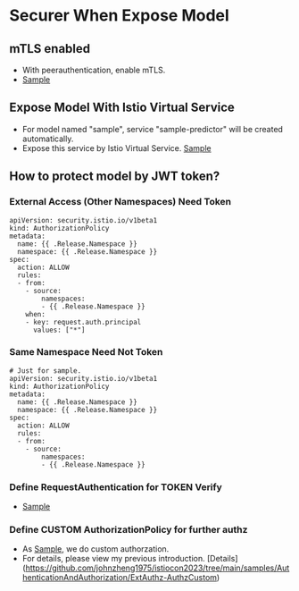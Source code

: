 # Securer When Expose Model


## mTLS enabled
- With peerauthentication, enable mTLS.
- [Sample](https://github.com/johnzheng1975/kcd_beijing2025/blob/main/flux_samples/istio_mTLS.yaml)


## Expose Model With Istio Virtual Service
- For model named "sample", service "sample-predictor" will be created automatically. 
- Expose this service by Istio Virtual Service. [Sample](https://github.com/johnzheng1975/kcd_beijing2025/blob/main/helmcharts_samples/securityRelated/virtualservice.yaml)


## How to protect model by JWT token?

### External Access (Other Namespaces) Need Token
```
apiVersion: security.istio.io/v1beta1
kind: AuthorizationPolicy
metadata:
  name: {{ .Release.Namespace }}
  namespace: {{ .Release.Namespace }}
spec:
  action: ALLOW
  rules:
  - from:
    - source:
        namespaces:
        - {{ .Release.Namespace }}
    when:
    - key: request.auth.principal
      values: ["*"]
```

### Same Namespace Need Not Token
```
# Just for sample.
apiVersion: security.istio.io/v1beta1
kind: AuthorizationPolicy
metadata:
  name: {{ .Release.Namespace }}
  namespace: {{ .Release.Namespace }}
spec:
  action: ALLOW
  rules:
  - from:
    - source:
        namespaces:
        - {{ .Release.Namespace }}
```

### Define RequestAuthentication for TOKEN Verify
- [Sample](https://github.com/johnzheng1975/kcd_beijing2025/blob/main/flux_samples/istio_mTLS.yaml)

### Define CUSTOM AuthorizationPolicy for further authz
- As [Sample](https://github.com/johnzheng1975/kcd_beijing2025/blob/main/helmcharts_samples/SecurerWhenExposeModel/authorizationpolicy-custom.yaml), we do custom authorzation.
- For details, please view my previous introduction. [Details] (https://github.com/johnzheng1975/istiocon2023/tree/main/samples/AuthenticationAndAuthorization/ExtAuthz-AuthzCustom)
